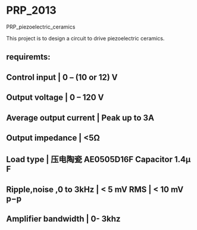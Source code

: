 PRP_2013
========

PRP_piezoelectric_ceramics

This project is to design a circuit to drive piezoelectric ceramics.

requiremts:
---------------------------------------------------------------
Control input           | 0 – (10 or 12) V                  
---------------------------------------------------------------
Output voltage          | 0 – 120 V
---------------------------------------------------------------
Average output current  | Peak up to 3A
---------------------------------------------------------------
Output impedance        | <5Ω
---------------------------------------------------------------
Load type               | 压电陶瓷 AE0505D16F Capacitor 1.4μ F
---------------------------------------------------------------
Ripple,noise ,0 to 3kHz | < 5 mV RMS
                        | < 10 mV p−p
---------------------------------------------------------------
Amplifier bandwidth     | 0- 3khz
---------------------------------------------------------------
